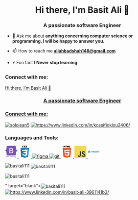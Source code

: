 <h1 align="center">Hi there, I'm Basit Ali 👋</h1>
<h3 align="center">A passionate software Engineer</h3>


- 💬 Ask me about **anything concerning computer science or programming. I will be happy to answer you.**

- 📫 How to reach me **allahbadshah148@gmail.com**

- ⚡ Fun fact **I Never stop learning**

<h3 align="left">Connect with me:</h3>
<p align="left">
<a href="<h1 align="center">Hi there, I'm Basit Ali  👋</h1>
<h3 align="center">A passionate software Engineer</h3>



<h3 align="left">Connect with me:</h3>
<p align="left">
<a href="https://twitter.com/BasitAl35031734" target="blank"><img align="center" src="https://raw.githubusercontent.com/rahuldkjain/github-profile-readme-generator/master/src/images/icons/Social/twitter.svg" alt="solojean5" height="30" width="40" /></a>
<a href="https://www.linkedin.com/in/basit-ali-3961141b3/" target="blank"><img align="center" src="https://raw.githubusercontent.com/rahuldkjain/github-profile-readme-generator/master/src/images/icons/Social/linked-in-alt.svg" alt="https://www.linkedin.com/in/kossifioklou2406/" height="30" width="40" /></a>
</p>

<h3 align="left">Languages and Tools:</h3>
<p align="left"> <a href="https://getbootstrap.com" target="_blank"> <img src="https://raw.githubusercontent.com/devicons/devicon/master/icons/bootstrap/bootstrap-plain-wordmark.svg" alt="bootstrap" width="40" height="40"/> </a> <a href="https://www.w3schools.com/css/" target="_blank"> <img src="https://raw.githubusercontent.com/devicons/devicon/master/icons/css3/css3-original-wordmark.svg" alt="css3" width="40" height="40"/> </a> <a href="https://www.figma.com/" target="_blank"> <img src="https://www.vectorlogo.zone/logos/figma/figma-icon.svg" alt="figma" width="40" height="40"/> </a> <a href="https://git-scm.com/" target="_blank"> <img src="https://www.vectorlogo.zone/logos/git-scm/git-scm-icon.svg" alt="git" width="40" height="40"/> </a> <a href="https://www.w3.org/html/" target="_blank"> <img src="https://raw.githubusercontent.com/devicons/devicon/master/icons/html5/html5-original-wordmark.svg" alt="html5" width="40" height="40"/> </a> <a href="https://developer.mozilla.org/en-US/docs/Web/JavaScript" target="_blank"> <img src="https://raw.githubusercontent.com/devicons/devicon/master/icons/javascript/javascript-original.svg" alt="javascript" width="40" height="40"/> </a>  <a href="https://webpack.js.org" target="_blank"> <img src="https://raw.githubusercontent.com/devicons/devicon/d00d0969292a6569d45b06d3f350f463a0107b0d/icons/webpack/webpack-original-wordmark.svg" alt="webpack" width="40" height="40"/> </a> </p>

<p><img align="left" src="https://github-readme-stats.vercel.app/api/top-langs?username=basitali111&show_icons=true&locale=en&layout=compact" alt="basitali111" /></p>

<p>&nbsp;<img align="center" src="https://github-readme-stats.vercel.app/api?username=basitali111&show_icons=true&locale=en" alt="basitali111" /></p>

<p><img align="center" src="https://github-readme-streak-stats.herokuapp.com/?user=basitali111&" alt="basitali111" /></p>
" target="blank"><img align="center" src="https://raw.githubusercontent.com/rahuldkjain/github-profile-readme-generator/master/src/images/icons/Social/twitter.svg" alt="basitali111" height="30" width="40" /></a>
<a href="https://linkedin.com/in/https://www.linkedin.com/in/basit-ali-3961141b3/" target="blank"><img align="center" src="https://raw.githubusercontent.com/rahuldkjain/github-profile-readme-generator/master/src/images/icons/Social/linked-in-alt.svg" alt="https://www.linkedin.com/in/basit-ali-3961141b3/" height="30" width="40" /></a>
</p>

